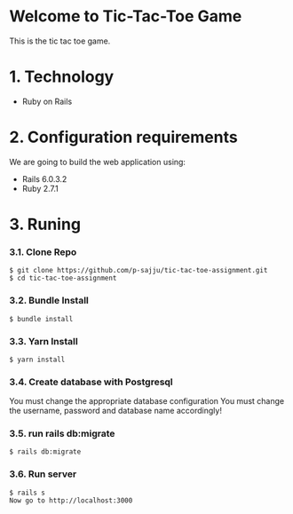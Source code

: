 # Welcome to Tic-Tac-Toe Game

This is the tic tac toe game.

# 1. Technology
- Ruby on Rails

# 2. Configuration requirements
We are going to build the web application using:
- Rails 6.0.3.2
- Ruby 2.7.1

# 3. Runing

### 3.1. Clone Repo

```
$ git clone https://github.com/p-sajju/tic-tac-toe-assignment.git
$ cd tic-tac-toe-assignment
```

### 3.2. Bundle Install 

```
$ bundle install
```

### 3.3. Yarn Install 

```
$ yarn install
```

### 3.4. Create database with Postgresql

You must change the appropriate database configuration
You must change the username, password and database name accordingly!

### 3.5. run rails db:migrate

```
$ rails db:migrate
```

### 3.6. Run server 

```
$ rails s
Now go to http://localhost:3000
